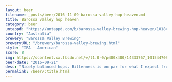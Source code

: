 ```yaml
---
layout: beer
filename: _posts/beer/2016-11-09-barossa-valley-hop-heaven.md
title: Barossa valley hop heaven
category: beer
untappd: "https://untappd.com/b/barossa-valley-brewing-hop-heaven/1018437"
country: "Australia"
brewery: "Barossa Valley Brewing"
breweryURL: "/brewery/barossa-valley-brewing.html"
style: "IPA - American"
score: 8
img: https://scontent.xx.fbcdn.net/v/t1.0-0/p480x480/14333767_10154470806018745_900617753120366059_n.jpg?_nc_cat=104&_nc_ht=scontent.xx&oh=91b287055d30d7f84b4cd2cf6b527ae4&oe=5D295493
beer-date: "2016-09-21"
desc: "Nicely balanced hops. Bitterness is on par for what I expect from a beer like this. Great smell too"
permalink: /beer/:title.html
---
```

